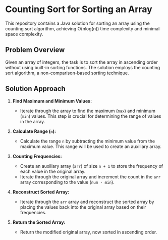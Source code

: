 # Counting Sort for Sorting an Array

This repository contains a Java solution for sorting an array using the counting sort algorithm, achieving O(nlog(n)) time complexity and minimal space complexity.

## Problem Overview

Given an array of integers, the task is to sort the array in ascending order without using built-in sorting functions. The solution employs the counting sort algorithm, a non-comparison-based sorting technique.

## Solution Approach

1. **Find Maximum and Minimum Values:**
   - Iterate through the array to find the maximum (`max`) and minimum (`min`) values. This step is crucial for determining the range of values in the array.

2. **Calculate Range (`n`):**
   - Calculate the range `n` by subtracting the minimum value from the maximum value. This range will be used to create an auxiliary array.

3. **Counting Frequencies:**
   - Create an auxiliary array (`arr`) of size `n + 1` to store the frequency of each value in the original array.
   - Iterate through the original array and increment the count in the `arr` array corresponding to the value (`num - min`).

4. **Reconstruct Sorted Array:**
   - Iterate through the `arr` array and reconstruct the sorted array by placing the values back into the original array based on their frequencies.

5. **Return the Sorted Array:**
   - Return the modified original array, now sorted in ascending order.

